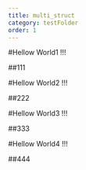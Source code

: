 ```yaml
---
title: multi_struct
category: testFolder
order: 1
---
```

#Hellow World1 !!!

##111

#Hellow World2 !!!

##222

#Hellow World3 !!!

##333

#Hellow World4 !!!

##444
